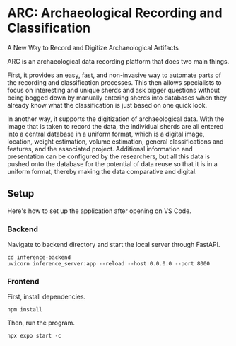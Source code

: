 # ARC: Archaeological Recording and Classification
A New Way to Record and Digitize Archaeological Artifacts

ARC is an archaeological data recording platform that does two main things. 

First, it provides an easy, fast, and non-invasive way to automate parts of the recording and classification processes. This then allows specialists to focus on interesting and unique sherds and ask bigger questions without being bogged down by manually entering sherds into databases when they already know what the classification is just based on one quick look. 

In another way, it supports the digitization of archaeological data. With the image that is taken to record the data, the individual sherds are all entered into a central database in a uniform format, which is a digital image, location, weight estimation, volume estimation, general classifications and features, and the associated project. Additional information and presentation can be configured by the researchers, but all this data is pushed onto the database for the potential of data reuse so that it is in a uniform format, thereby making the data comparative and digital. 

## Setup 

Here's how to set up the application after opening on VS Code. 

### Backend 

Navigate to backend directory and start the local server through FastAPI. 
```
cd inference-backend
uvicorn inference_server:app --reload --host 0.0.0.0 --port 8000
```

### Frontend

First, install dependencies. 
```
npm install
```
Then, run the program. 
```
npx expo start -c
```
